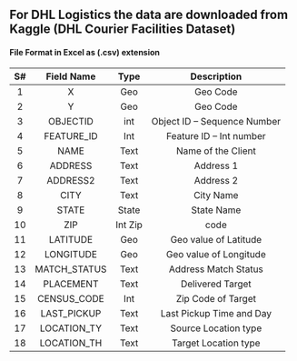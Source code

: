 ## For DHL Logistics the data are downloaded from Kaggle (DHL Courier Facilities Dataset)   
#### File Format in Excel as (.csv) extension

| S# | Field Name | Type | Description | 
|:---------------------:|:---------------------:|:------------------------------:|:---------------------:|
|1|X|Geo|Geo Code|
|2|Y|Geo|Geo Code|
|3|OBJECTID|int|Object ID – Sequence Number|
|4|FEATURE_ID|Int|Feature ID – Int number|
|5|NAME|Text|Name of the Client|
|6|ADDRESS|Text|Address 1|
|7|ADDRESS2|Text|Address 2|
|8|CITY|Text|City Name|
|9|STATE|State|State Name|
|10|ZIP|Int	Zip|code|
|11|LATITUDE|Geo|Geo value of Latitude|
|12|LONGITUDE|Geo|Geo value of Longitude|
|13|MATCH_STATUS|Text|Address Match Status|
|14|PLACEMENT|Text|Delivered Target|
|15|CENSUS_CODE|Int|Zip Code of Target|
|16|LAST_PICKUP|Text|Last Pickup Time and Day|
|17|LOCATION_TY|Text|Source Location type|
|18|LOCATION_TH|Text|Target Location type|
